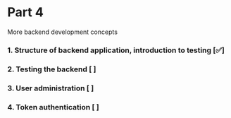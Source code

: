 <!--- Emoji for easy copy & paste: ✅ -->

# Part 4
More backend development concepts  

### 1. Structure of backend application, introduction to testing [✅]
### 2. Testing the backend [ ]
### 3. User administration [ ]
### 4. Token authentication [ ]